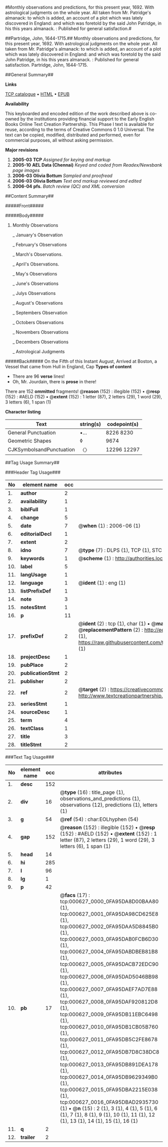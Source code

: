 #Monthly observations and predictions, for this present year, 1692. With astrological judgments on the whole year. All taken from Mr. Patridge's almanack: to which is added, an account of a plot which was lately discovered in England: and which was foretold by the said John Patridge, in his this years almanack. : Published for general satisfaction.#

##Partridge, John, 1644-1715.##
Monthly observations and predictions, for this present year, 1692. With astrological judgments on the whole year. All taken from Mr. Patridge's almanack: to which is added, an account of a plot which was lately discovered in England: and which was foretold by the said John Patridge, in his this years almanack. : Published for general satisfaction.
Partridge, John, 1644-1715.

##General Summary##

**Links**

[TCP catalogue](http://www.ota.ox.ac.uk/tcp/)  • 
[HTML](http://tei.it.ox.ac.uk/tcp/Texts-HTML/free/N00/N00501.html)  • 
[EPUB](http://tei.it.ox.ac.uk/tcp/Texts-EPUB/free/N00/N00501.epub)

**Availability**

This keyboarded and encoded edition of the
	       work described above is co-owned by the institutions
	       providing financial support to the Early English Books
	       Online Text Creation Partnership. This Phase I text is
	       available for reuse, according to the terms of Creative
	       Commons 0 1.0 Universal. The text can be copied,
	       modified, distributed and performed, even for
	       commercial purposes, all without asking permission.

**Major revisions**

1. __2005-03__ __TCP__ *Assigned for keying and markup*
1. __2005-10__ __AEL Data (Chennai)__ *Keyed and coded from Readex/Newsbank page images*
1. __2006-03__ __Olivia Bottum__ *Sampled and proofread*
1. __2006-03__ __Olivia Bottum__ *Text and markup reviewed and edited*
1. __2006-04__ __pfs.__ *Batch review (QC) and XML conversion*

##Content Summary##

#####Front#####

#####Body#####

1. Monthly Observations

    _ January's Observation

    _ February's Observations

    _ March's Observations.

    _ April's Observations.

    _ May's Observations

    _ June's Observations

    _ Julys Observations

    _ August's Observations

    _ Septembers Observation

    _ Octobers Observations

    _ Novembers Observations

    _ Decembers Observations

    _ Astrological Judgments

#####Back#####
On the Fifth of this Instant August, Arrived at Boston, a Vessel that came from Hull in England, Cap
**Types of content**

  * There are 96 **verse** lines!
  * Oh, Mr. Jourdain, there is **prose** in there!

There are 152 **ommitted** fragments! 
 @__reason__ (152) : illegible (152)  •  @__resp__ (152) : #AELD (152)  •  @__extent__ (152) : 1 letter (87), 2 letters (29), 1 word (29), 3 letters (6), 1 span (1)

**Character listing**


|Text|string(s)|codepoint(s)|
|---|---|---|
|General Punctuation|•…|8226 8230|
|Geometric Shapes|◊|9674|
|CJKSymbolsandPunctuation|〈〉|12296 12297|

##Tag Usage Summary##

###Header Tag Usage###

|No|element name|occ|attributes|
|---|---|---|---|
|1.|__author__|2||
|2.|__availability__|1||
|3.|__biblFull__|1||
|4.|__change__|5||
|5.|__date__|7| @__when__ (1) : 2006-06 (1)|
|6.|__editorialDecl__|1||
|7.|__extent__|2||
|8.|__idno__|7| @__type__ (7) : DLPS (1), TCP (1), STC (2), NOTIS (1), IMAGE-SET (1), EVANS-CITATION (1)|
|9.|__keywords__|1| @__scheme__ (1) : http://authorities.loc.gov/ (1)|
|10.|__label__|5||
|11.|__langUsage__|1||
|12.|__language__|1| @__ident__ (1) : eng (1)|
|13.|__listPrefixDef__|1||
|14.|__note__|3||
|15.|__notesStmt__|1||
|16.|__p__|11||
|17.|__prefixDef__|2| @__ident__ (2) : tcp (1), char (1)  •  @__matchPattern__ (2) : ([0-9\-]+):([0-9IVX]+) (1), (.+) (1)  •  @__replacementPattern__ (2) : http://eebo.chadwyck.com/downloadtiff?vid=$1&page=$2 (1), https://raw.githubusercontent.com/textcreationpartnership/Texts/master/tcpchars.xml#$1 (1)|
|18.|__projectDesc__|1||
|19.|__pubPlace__|2||
|20.|__publicationStmt__|2||
|21.|__publisher__|2||
|22.|__ref__|2| @__target__ (2) : https://creativecommons.org/publicdomain/zero/1.0/ (1), http://www.textcreationpartnership.org/docs/. (1)|
|23.|__seriesStmt__|1||
|24.|__sourceDesc__|1||
|25.|__term__|4||
|26.|__textClass__|1||
|27.|__title__|3||
|28.|__titleStmt__|2||


###Text Tag Usage###

|No|element name|occ|attributes|
|---|---|---|---|
|1.|__desc__|152||
|2.|__div__|16| @__type__ (16) : title_page (1), observations_and_predictions (1), observations (12), predictions (1), letters (1)|
|3.|__g__|54| @__ref__ (54) : char:EOLhyphen (54)|
|4.|__gap__|152| @__reason__ (152) : illegible (152)  •  @__resp__ (152) : #AELD (152)  •  @__extent__ (152) : 1 letter (87), 2 letters (29), 1 word (29), 3 letters (6), 1 span (1)|
|5.|__head__|14||
|6.|__hi__|285||
|7.|__l__|96||
|8.|__lg__|1||
|9.|__p__|42||
|10.|__pb__|17| @__facs__ (17) : tcp:000627_0000_0FA95DA8D00BAA80 (1), tcp:000627_0001_0FA95DA98CD625E8 (1), tcp:000627_0002_0FA95DAA5D8845B0 (1), tcp:000627_0003_0FA95DAB0FCB6D30 (1), tcp:000627_0004_0FA95DABDBEB81B8 (1), tcp:000627_0005_0FA95DACB72EDC90 (1), tcp:000627_0006_0FA95DAD5046BB98 (1), tcp:000627_0007_0FA95DAEF7AD7E88 (1), tcp:000627_0008_0FA95DAF920812D8 (1), tcp:000627_0009_0FA95DB11EBC6498 (1), tcp:000627_0010_0FA95DB1CB05B760 (1), tcp:000627_0011_0FA95DB5C2FE8678 (1), tcp:000627_0012_0FA95DB7D8C38DC8 (1), tcp:000627_0013_0FA95DB891DEA178 (1), tcp:000627_0014_0FA95DB9629349B0 (1), tcp:000627_0015_0FA95DBA2215E038 (1), tcp:000627_0016_0FA95DBAD2935730 (1)  •  @__n__ (15) : 2 (1), 3 (1), 4 (1), 5 (1), 6 (1), 7 (1), 8 (1), 9 (1), 10 (1), 11 (1), 12 (1), 13 (1), 14 (1), 15 (1), 16 (1)|
|11.|__q__|2||
|12.|__trailer__|2||
